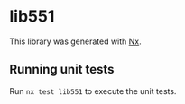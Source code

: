 # lib551

This library was generated with [Nx](https://nx.dev).

## Running unit tests

Run `nx test lib551` to execute the unit tests.
